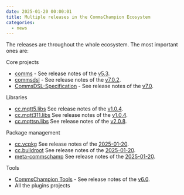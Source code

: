 ```yaml
---
date: 2025-01-20 00:00:01
title: Multiple releases in the CommsChampion Ecosystem
categories:
  - news
---
```


The releases are throughout the whole ecosystem. The most important ones are:

Core projects

* [comms](https://github.com/commschamp/comms) - See release notes of the [v5.3](https://github.com/commschamp/commsdsl/releases/tag/v5.3).
* [commsdsl](https://github.com/commschamp/commsdsl) - See release notes of the [v7.0.2](https://github.com/commschamp/commsdsl/releases/tag/v7.0.2).
* [CommsDSL-Specification](https://github.com/commschamp/CommsDSL-Specification) - See release notes of the [v7.0](https://github.com/commschamp/commsdsl/releases/tag/v7.0).

Libraries

* [cc.mqtt5.libs](https://github.com/commschamp/cc.mqtt5.libs) See release notes of the [v1.0.4](https://github.com/commschamp/cc.mqtt5.libs/releases/tag/v1.0.4).
* [cc.mqtt311.libs](https://github.com/commschamp/cc.mqtt311.libs) See release notes of the [v1.0.4](https://github.com/commschamp/cc.mqtt311.libs/releases/tag/v1.0.4).
* [cc.mqttsn.libs](https://github.com/commschamp/cc.mqttsn.libs) See release notes of the [v2.0.8](https://github.com/commschamp/cc.mqtt311.libs/releases/tag/v1.0.4).

Package management

* [cc.vcpkg](https://github.com/commschamp/cc.vcpkg) See release notes of the [2025-01-20](https://github.com/commschamp/cc.vcpkg/releases/tag/2025-01-20).
* [cc.buildroot](https://github.com/commschamp/cc.buildroot) See release notes of the [2025-01-20](https://github.com/commschamp/cc.buildroot/releases/tag/2025-01-20).
* [meta-commschamp](https://github.com/commschamp/meta-commschamp) See release notes of the [2025-01-20](https://github.com/commschamp/meta-commschamp/releases/tag/2025-01-20).

Tools

* [CommsChampion Tools](https://github.com/commschamp/cc_tools_qt) - See release notes of the [v6.0](https://github.com/commschamp/cc_tools_qt/releases/tag/v6.0).
* All the plugins projects
